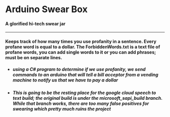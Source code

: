 # Arduino Swear Box
#### A glorified hi-tech swear jar
-----------------------------------
#### Keeps track of how many times you use profanity in a sentence. Every profane word is equal to a dollar. The ForbiddenWords.txt is a text file of profane words, you can add single words to it or you can add phrases; must be on separate lines.

  * ##### using a C# program to determine if we use profanity, we send commands to an arduino that will tell a bill acceptor from a vending machine to notify us that we have to pay a dollar

  * ##### This is going to be the resting place for the google cloud speech to text build; the original build is under the microsoft_sapi_build branch. While that branch works, there are too many false positives for swearing which pretty much ruins the project
